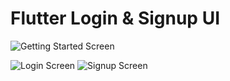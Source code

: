 # Flutter Login & Signup UI


![Getting Started Screen](https://www.pradipdebnath.com/wp-content/uploads/2019/09/flutter-app-getting-started-screen.png)


![Login Screen](https://www.pradipdebnath.com/wp-content/uploads/2019/09/flutter-app-login-screen.png) ![Signup Screen](https://www.pradipdebnath.com/wp-content/uploads/2019/09/flutter-app-signup-screen.png)